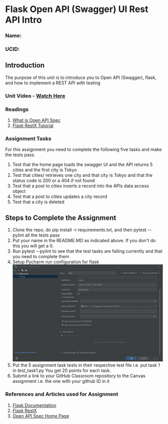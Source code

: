 # Flask Open API (Swagger) UI Rest API Intro 

### Name: <Insert Here>

### UCID: <Insert Here>

## Introduction

The purpose of this unit is to introduce you to Open API (Swagger), flask, and how to implement a REST API with testing 

### Unit Video - [Watch Here](https://youtu.be/3KVeya0ufKk)
### Readings
1. [What is Open API Spec](https://www.techtarget.com/searchapparchitecture/definition/open-API-public-API)
2. [Flask RestX Tutorial](https://abhtri.medium.com/flask-api-documentation-using-flask-restx-swagger-for-flask-84be13d70e0)

### Assignment Tasks

For this assignment you need to complete the following five tasks and make the tests pass.

1. Test that the home page loads the swagger UI and the API returns 5 cities and the first city is Tokyo
2. Test that cities/<id> retrieves one city and that city is Tokyo and that the status code is 200 or a 404 if not found
3. Test that a post to cities inserts a record into the APIs data access object
4. Test that a post to cities updates a city record
5. Test that a city is deleted


## Steps to Complete the Assignment

1. Clone the repo, do pip install -r requirements.txt, and then pytest --pylint all the tests pass
2. Put your name in the README.MD as indicated above. If you don't do this you will get a 0.
3. Run pytest --pylint to see that the test tasks are failing currently and that you need to complete them
4. Setup Pycharm run configuration for flask ![Pycharm Flask Run Configuration](flask-run-config.png)
5. Put the 5 assignment task tests in their respective test file i.e. put task 1 in test_task1.py
You get 20 points for each task.
6. Submit a link to your GitHub Classroom repository to the Canvas assignment i.e. the one with your github ID in it 


### References and Articles used for Assignment

1. [Flask Documentation](https://flask.palletsprojects.com/en/2.1.x/)
2. [Flask RestX](https://flask-restx.readthedocs.io/en/latest/)
3. [Open API Spec Home Page](https://www.openapis.org)